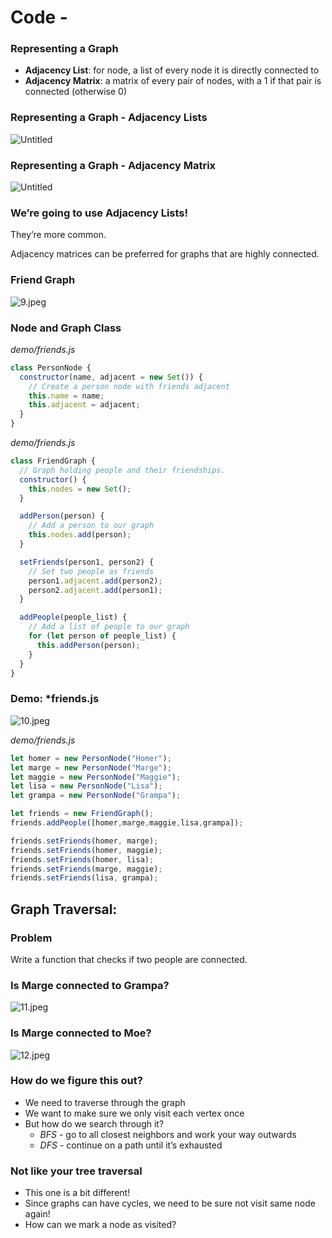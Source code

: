 # Code - 

### Representing a Graph

- **Adjacency List**: for node, a list of every node it is directly connected to
- **Adjacency Matrix**: a matrix of every pair of nodes, with a 1 if that pair is connected (otherwise 0)

### Representing a Graph - Adjacency Lists

![Untitled](https://lessons.springboard.com/image/https%3A%2F%2Fs3-us-west-2.amazonaws.com%2Fsecure.notion-static.com%2F1c663250-a10a-4027-b5f6-95a3dde6472b%2FUntitled.png?table=block&id=4806c903-b7dd-40d6-bf7d-7ba59817aa37&spaceId=163f1722-85e9-4a3c-adba-457a91094f00&width=1920&userId=&cache=v2g)

### Representing a Graph - Adjacency Matrix

![Untitled](https://lessons.springboard.com/image/https%3A%2F%2Fs3-us-west-2.amazonaws.com%2Fsecure.notion-static.com%2Faf083db3-9f99-402d-b33c-1b97bdee5af4%2FUntitled.png?table=block&id=36e6a35c-8881-43be-bf21-fde1b709004b&spaceId=163f1722-85e9-4a3c-adba-457a91094f00&width=1920&userId=&cache=v2)

### We’re going to use Adjacency Lists!

They’re more common.

Adjacency matrices can be preferred for graphs that are highly connected.

### **Friend Graph**

![9.jpeg](https://lessons.springboard.com/image/https%3A%2F%2Fs3-us-west-2.amazonaws.com%2Fsecure.notion-static.com%2Fce849421-de20-4061-a6ef-9a9639f96ff3%2F9.jpeg?table=block&id=b9e4aaae-1dc6-40af-b2d1-cab115fc89dd&spaceId=163f1722-85e9-4a3c-adba-457a91094f00&width=260&userId=&cache=v2)

### Node and Graph Class

_demo/friends.js_
```jsx
class PersonNode {
  constructor(name, adjacent = new Set()) {
    // Create a person node with friends adjacent
    this.name = name;
    this.adjacent = adjacent;
  }
}
```

_demo/friends.js_
```jsx
class FriendGraph {
  // Graph holding people and their friendships.
  constructor() {
    this.nodes = new Set();
  }

  addPerson(person) {
    // Add a person to our graph
    this.nodes.add(person);
  }

  setFriends(person1, person2) {
    // Set two people as friends
    person1.adjacent.add(person2);
    person2.adjacent.add(person1);
  }

  addPeople(people_list) {
    // Add a list of people to our graph
    for (let person of people_list) {
      this.addPerson(person);
    }
  }
}
```

### Demo: *friends.js

![10.jpeg](https://lessons.springboard.com/image/https%3A%2F%2Fs3-us-west-2.amazonaws.com%2Fsecure.notion-static.com%2F637949af-654b-4b66-9d83-d44ec273b05e%2F10.jpeg?table=block&id=dc366078-f18a-4685-ab84-9dd4bcc437d4&spaceId=163f1722-85e9-4a3c-adba-457a91094f00&width=290&userId=&cache=v2)

_demo/friends.js_
```jsx
let homer = new PersonNode("Homer");
let marge = new PersonNode("Marge");
let maggie = new PersonNode("Maggie");
let lisa = new PersonNode("Lisa");
let grampa = new PersonNode("Grampa");

let friends = new FriendGraph();
friends.addPeople([homer,marge,maggie,lisa,grampa]);

friends.setFriends(homer, marge);
friends.setFriends(homer, maggie);
friends.setFriends(homer, lisa);
friends.setFriends(marge, maggie);
friends.setFriends(lisa, grampa);
```

## Graph Traversal:
### Problem

Write a function that checks if two people are connected.

### Is Marge connected to Grampa?

![11.jpeg](https://lessons.springboard.com/image/https%3A%2F%2Fs3-us-west-2.amazonaws.com%2Fsecure.notion-static.com%2F579418b6-d493-40ab-85f7-119dcdda72e7%2F11.jpeg?table=block&id=4acc80b5-c67d-4810-a0a5-696a2cff1962&spaceId=163f1722-85e9-4a3c-adba-457a91094f00&width=240&userId=&cache=v2)

### Is Marge connected to Moe?

![12.jpeg](https://lessons.springboard.com/image/https%3A%2F%2Fs3-us-west-2.amazonaws.com%2Fsecure.notion-static.com%2F84ca2a29-6c84-4127-adc7-0e75b8de04d8%2F12.jpeg?table=block&id=bae1b4e9-b7fd-43de-b127-85d3c69849fe&spaceId=163f1722-85e9-4a3c-adba-457a91094f00&width=480&userId=&cache=v2)

### How do we figure this out?

- We need to traverse through the graph
- We want to make sure we only visit each vertex once
- But how do we search through it?
    - *BFS* - go to all closest neighbors and work your way outwards
    - *DFS* - continue on a path until it’s exhausted

### Not like your tree traversal

- This one is a bit different!
- Since graphs can have cycles, we need to be sure not visit same node again!
- How can we mark a node as visited?
